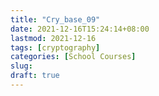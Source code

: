 ```yaml
---
title: "Cry_base_09"
date: 2021-12-16T15:24:14+08:00
lastmod: 2021-12-16
tags: [cryptography]
categories: [School Courses]
slug:
draft: true
---
```



